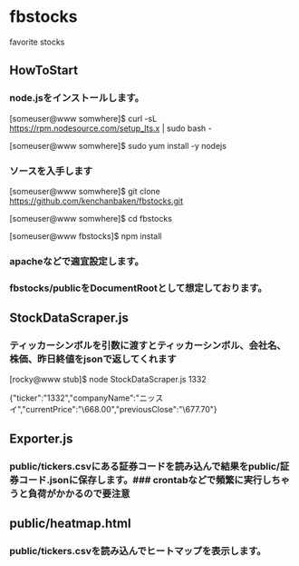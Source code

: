 # fbstocks
favorite stocks

## HowToStart
### node.jsをインストールします。
  [someuser@www somwhere]$ curl -sL https://rpm.nodesource.com/setup_lts.x | sudo bash -
 
  [someuser@www somwhere]$ sudo yum install -y nodejs

### ソースを入手します
 [someuser@www somwhere]$ git clone https://github.com/kenchanbaken/fbstocks.git

 [someuser@www somwhere]$ cd fbstocks

 [someuser@www fbstocks]$ npm install

### apacheなどで適宜設定します。
### fbstocks/publicをDocumentRootとして想定しております。

## StockDataScraper.js
### ティッカーシンボルを引数に渡すとティッカーシンボル、会社名、株価、昨日終値をjsonで返してくれます

 [rocky@www stub]$ node StockDataScraper.js 1332

{"ticker":"1332","companyName":"ニッスイ","currentPrice":"\668.00","previousClose":"\677.70"}

## Exporter.js
### public/tickers.csvにある証券コードを読み込んで結果をpublic/証券コード.jsonに保存します。### crontabなどで頻繁に実行しちゃうと負荷がかかるので要注意

## public/heatmap.html

### public/tickers.csvを読み込んでヒートマップを表示します。

